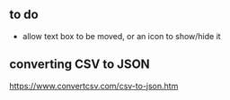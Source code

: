 ## to do
+ allow text box to be moved, or an icon to show/hide it

## converting CSV to JSON
https://www.convertcsv.com/csv-to-json.htm